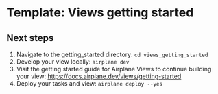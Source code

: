 # Template: Views getting started

## Next steps

1. Navigate to the getting_started directory: `cd views_getting_started`
2. Develop your view locally: `airplane dev`
3. Visit the getting started guide for Airplane Views to continue building your view: https://docs.airplane.dev/views/getting-started
4. Deploy your tasks and view: `airplane deploy --yes`

